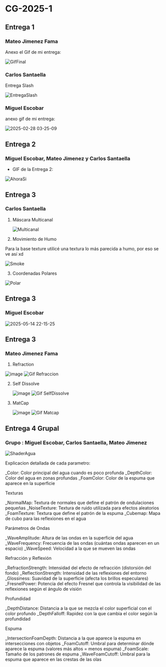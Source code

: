 # CG-2025-1


## Entrega 1

### Mateo Jimenez Fama

Anexo el Gif de mi entrega:

![GifFinal](https://github.com/user-attachments/assets/6b205064-4847-47d2-a8d1-0001398c79fe)

### Carlos Santaella

Entrega Slash 

![EntregaSlash](https://github.com/user-attachments/assets/f3a92faf-ee84-4604-98fc-e47fc4b78e0e)

### Miguel Escobar

anexo gif de mi entrega:

![2025-02-28 03-25-09](https://github.com/user-attachments/assets/f913b827-37b2-42f8-b470-a6b18ea5f204)

## Entrega 2

### Miguel Escobar, Mateo Jimenez y Carlos Santaella

* GIF de la Entrega 2:

![AhoraSi](https://github.com/user-attachments/assets/18dd1ba3-776e-4667-856b-c52669d7e936)

## Entrega 3

### Carlos Santaella

1. Máscara Multicanal

   ![Multicanal](https://github.com/user-attachments/assets/3f88c087-5cd9-4182-83d5-737a609840ff)

2. Movimiento de Humo

Para la base texture utilicé una textura lo más parecida a humo, por eso se ve así xd

![Smoke](https://github.com/user-attachments/assets/b0fd9ae1-6a10-4b20-a2a9-5e3b309e5ce3)

3. Coordenadas Polares

![Polar](https://github.com/user-attachments/assets/069ac518-d0a5-4619-a702-b0a5925c89d9)

## Entrega 3

### Miguel Escobar

![2025-05-14 22-15-25](https://github.com/user-attachments/assets/ee5bec5e-8fb1-4d19-98d8-d77e1f8419c9)

## Entrega 3

### Mateo Jimenez Fama

1. Refraction

![image](https://github.com/user-attachments/assets/e7711c9d-b6e8-460f-824b-8b5b65894ccd)
![Gif Refraccion](https://github.com/user-attachments/assets/092f962e-018d-4e71-b34d-2d6327f80291)

2. Self Dissolve
   
   ![image](https://github.com/user-attachments/assets/aa045c83-317d-4dcc-92be-8b300925fc35)
   ![Gif SelfDissolve](https://github.com/user-attachments/assets/692b3f8f-fff9-440d-9d84-44a8a603722d)

4. MatCap

   ![image](https://github.com/user-attachments/assets/026495c0-a4c7-4a6f-9b76-288e8c1746ec)
   ![Gif Matcap](https://github.com/user-attachments/assets/798c689b-fe61-41ef-985e-67142d2ca724)


## Entrega 4 Grupal

### Grupo : Miguel Escobar, Carlos Santaella, Mateo Jimenez 

![ShaderAgua](https://github.com/user-attachments/assets/891201fd-e2c4-420d-b785-0bbd763bc2a2)

Explicacion detallada de cada parametro:

_Color: Color principal del agua cuando es poco profunda
_DepthColor: Color del agua en zonas profundas
_FoamColor: Color de la espuma que aparece en la superficie

Texturas

_NormalMap: Textura de normales que define el patrón de ondulaciones pequeñas
_NoiseTexture: Textura de ruido utilizada para efectos aleatorios
_FoamTexture: Textura que define el patrón de la espuma
_Cubemap: Mapa de cubo para las reflexiones en el agua

Parámetros de Ondas

_WaveAmplitude: Altura de las ondas en la superficie del agua
_WaveFrequency: Frecuencia de las ondas (cuántas ondas aparecen en un espacio)
_WaveSpeed: Velocidad a la que se mueven las ondas

Refracción y Reflexión

_RefractionStrength: Intensidad del efecto de refracción (distorsión del fondo)
_ReflectionStrength: Intensidad de las reflexiones del entorno
_Glossiness: Suavidad de la superficie (afecta los brillos especulares)
_FresnelPower: Potencia del efecto Fresnel que controla la visibilidad de las reflexiones según el ángulo de visión

Profundidad

_DepthDistance: Distancia a la que se mezcla el color superficial con el color profundo
_DepthFalloff: Rapidez con la que cambia el color según la profundidad

Espuma

_IntersectionFoamDepth: Distancia a la que aparece la espuma en intersecciones con objetos
_FoamCutoff: Umbral para determinar dónde aparece la espuma (valores más altos = menos espuma)
_FoamScale: Tamaño de los patrones de espuma
_WaveFoamCutoff: Umbral para la espuma que aparece en las crestas de las olas
